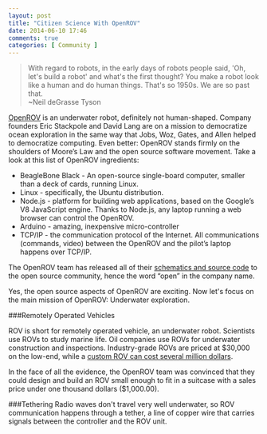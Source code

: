 ```yaml
---
layout: post
title: "Citizen Science With OpenROV"
date: 2014-06-10 17:46
comments: true
categories: [ Community ]
---
```

>With regard to robots, in the early days of robots people said, 'Oh, let's build a robot' and what's the first thought? You make a robot look like a human and do human things. That's so 1950s. We are so past that. 
><br/>~Neil deGrasse Tyson

[OpenROV](http://openrov.com) is an underwater robot, definitely not human-shaped. Company founders Eric Stackpole and David Lang are on a mission to democratize ocean exploration in the same way that Jobs, Woz, Gates, and Allen helped to democratize computing. Even better: OpenROV stands firmly on the shoulders of Moore’s Law and the open source software movement. Take a look at this list of OpenROV ingredients:

* BeagleBone Black - An open-source single-board computer, smaller than a deck of cards, running Linux.
* Linux - specifically, the Ubuntu distribution.
* Node.js - platform for building web applications, based on the Google’s V8 JavaScript engine. Thanks to Node.js, any laptop running a web browser can control the OpenROV.
* Arduino - amazing, inexpensive micro-controller
* TCP/IP - the communication protocol of the Internet. All communications (commands, video) between the OpenROV and the pilot’s laptop happens over TCP/IP.

The OpenROV team has released all of their [schematics and source code](https://github.com/openrov) to the open source community, hence the word “open” in the company name.

Yes, the open source aspects of OpenROV are exciting. Now let's focus on the main mission of OpenROV: Underwater exploration.
<!--more-->
###Remotely Operated Vehicles 

ROV is short for remotely operated vehicle, an underwater robot. Scientists use ROVs to study marine life. Oil companies use ROVs for underwater construction and inspections. Industry-grade ROVs are priced at $30,000 on the low-end, while a [custom ROV can cost several million dollars](http://www.mbari.org/twenty/Tiburon.htm). 

In the face of all the evidence, the OpenROV team was convinced that they could design and build an ROV small enough to fit in a suitcase with a sales price under one thousand dollars ($1,000.00).

###Tethering
Radio waves don't travel very well underwater, so ROV communication happens through a tether, a line of copper wire that carries signals between the controller and the ROV unit.

